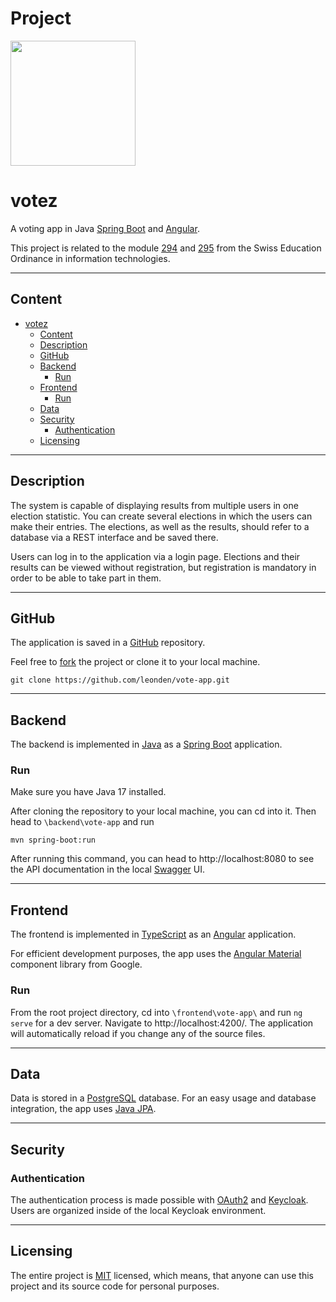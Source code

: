 # Project
<img src="./public/votez_title.png" width="200px" />

# votez

A voting app in Java [Spring Boot](https://spring.io/) and [Angular](https://angular.io/).

This project is related to the module [294](https://www.modulbaukasten.ch/module/294/1/de-DE?title=Frontend-einer-interaktiven-Webapplikation-realisieren) and [295](https://www.modulbaukasten.ch/module/295/1/de-DE?title=Backend-f%C3%BCr-Applikationen-realisieren) from the Swiss Education Ordinance in information technologies.

---

## Content

- [votez](#votez)
  - [Content](#content)
  - [Description](#description)
  - [GitHub](#github)
  - [Backend](#backend)
    - [Run](#run)
  - [Frontend](#frontend)
    - [Run](#run-1)
  - [Data](#data)
  - [Security](#security)
    - [Authentication](#authentication)
  - [Licensing](#licensing)

---

## Description

The system is capable of displaying results from multiple users in one election statistic. You can create several elections in which the users can make their entries. The elections, as well as the results, should refer to a database via a REST interface and be saved there.

Users can log in to the application via a login page. Elections and their results can be viewed without registration, but registration is mandatory in order to be able to take part in them.

---

## GitHub

The application is saved in a [GitHub](https://github.com/leonden/vote-app) repository.

Feel free to [fork](https://github.com/leonden/vote-app/fork) the project or clone it to your local machine.

```shell
git clone https://github.com/leonden/vote-app.git
```

---

## Backend

The backend is implemented in [Java](https://java.com) as a [Spring Boot](https://spring.io/) application.

### Run

Make sure you have Java 17 installed.

After cloning the repository to your local machine, you can cd into it. Then head to `\backend\vote-app` and run

```shell
mvn spring-boot:run
```

After running this command, you can head to http://localhost:8080 to see the API documentation in the local [Swagger](https://swagger.io/tools/swagger-ui/) UI.

---

## Frontend

The frontend is implemented in [TypeScript](https://typescriptlang.org/) as an [Angular](https://angular.io/) application.

For efficient development purposes, the app uses the [Angular Material](https://material.angular.io) component library from Google.

### Run

From the root project directory, cd into `\frontend\vote-app\` and run `ng serve` for a dev server. Navigate to http://localhost:4200/. The application will automatically reload if you change any of the source files.

---

## Data

Data is stored in a [PostgreSQL](https://www.postgresql.org/) database. For an easy usage and database integration, the app uses [Java JPA](https://www.ibm.com/docs/de/was-liberty/base?topic=overview-java-persistence-api-jpa).

---

## Security

### Authentication

The authentication process is made possible with [OAuth2](https://oauth.net/2/) and [Keycloak](https://www.keycloak.org/). Users are organized inside of the local Keycloak environment.

---

## Licensing

The entire project is [MIT](https://www.mit.edu/) licensed, which means, that anyone can use this project and its source code for personal purposes.

